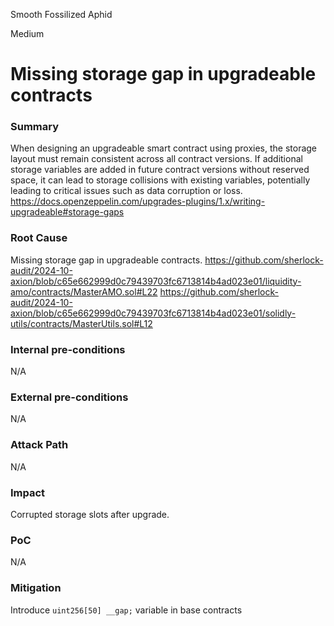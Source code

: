 Smooth Fossilized Aphid

Medium

# Missing storage gap in upgradeable contracts

### Summary

When designing an upgradeable smart contract using proxies, the storage layout must remain consistent across all contract versions. If additional storage variables are added in future contract versions without reserved space, it can lead to storage collisions with existing variables, potentially leading to critical issues such as data corruption or loss.
https://docs.openzeppelin.com/upgrades-plugins/1.x/writing-upgradeable#storage-gaps
### Root Cause

Missing storage gap in upgradeable contracts.
https://github.com/sherlock-audit/2024-10-axion/blob/c65e662999d0c79439703fc6713814b4ad023e01/liquidity-amo/contracts/MasterAMO.sol#L22
https://github.com/sherlock-audit/2024-10-axion/blob/c65e662999d0c79439703fc6713814b4ad023e01/solidly-utils/contracts/MasterUtils.sol#L12

### Internal pre-conditions

N/A
### External pre-conditions

N/A
### Attack Path

N/A
### Impact

Corrupted storage slots after upgrade.

### PoC

N/A
### Mitigation

Introduce `uint256[50] __gap;` variable in base contracts